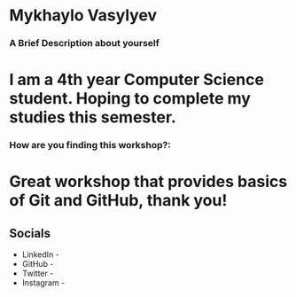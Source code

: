 # Mykhaylo Vasylyev
### A Brief Description about yourself
# I am a 4th year Computer Science student. Hoping to complete my studies this semester.



### How are you finding this workshop?:
# Great workshop that provides basics of Git and GitHub, thank you!

## Socials
* LinkedIn - 
* GitHub - 
* Twitter - 
* Instagram -